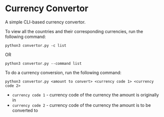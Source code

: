 # Currency Convertor

A simple CLI-based currency convertor.

To view all the countries and their corresponding currencies, run the following command:

`python3 convertor.py -c list`

OR

`python3 convertor.py --command list`


To do a currency conversion, run the following command:

`python3 convertor.py <amount to convert> <currency code 1> <currency code 2>`

- `currency code 1` - currency code of the currency the amount is originally in
- `currency code 2` - currency code of the currency the amount is to be converted to
